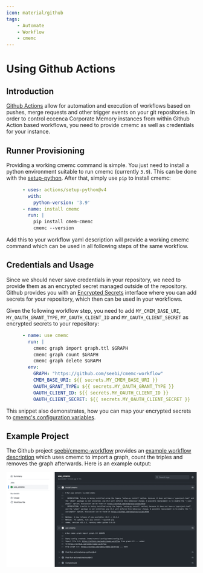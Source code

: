 ```yaml
---
icon: material/github
tags:
    - Automate
    - Workflow
    - cmemc
---
```

# Using Github Actions

## Introduction

[Github Actions](https://docs.github.com/en/actions) allow for automation and execution of workflows based on pushes, merge requests and other trigger events on your git repositories.
In order to control eccenca Corporate Memory instances from within Github Action based workflows, you need to provide cmemc as well as credentials for your instance.

## Runner Provisioning

Providing a working cmemc command is simple.
You just need to install a python environment suitable to run cmemc (currently `3.9`).
This can be done with the [setup-python](https://github.com/actions/setup-python).
After that, simply use `pip` to install cmemc:

```yaml title="partial github action yaml showing cmemc provisioning"
      - uses: actions/setup-python@v4
        with:
          python-version: '3.9'
      - name: install cmemc
        run: |
          pip install cmem-cmemc
          cmemc --version
```

Add this to your workflow yaml description will provide a working cmemc command which can be used in all following steps of the same workflow.

## Credentials and Usage

Since we should never save credentials in your repository, we need to provide them as an encrypted secret managed outside of the repository.
Github provides you with an [Encrypted Secrets](https://docs.github.com/en/actions/security-guides/encrypted-secrets) interface where you can add secrets for your repository, which then can be used in your workflows.

Given the following workflow step, you need to add `MY_CMEM_BASE_URI`, `MY_OAUTH_GRANT_TYPE`, `MY_OAUTH_CLIENT_ID` and `MY_OAUTH_CLIENT_SECRET` as encrypted secrets to your repository:

```yaml title="partial github action yaml showing credential provisioning"
      - name: use cmemc
        run: |
          cmemc graph import graph.ttl $GRAPH
          cmemc graph count $GRAPH
          cmemc graph delete $GRAPH
        env:
          GRAPH: "https://github.com/seebi/cmemc-workflow"
          CMEM_BASE_URI: ${{ secrets.MY_CMEM_BASE_URI }}
          OAUTH_GRANT_TYPE: ${{ secrets.MY_OAUTH_GRANT_TYPE }}
          OAUTH_CLIENT_ID: ${{ secrets.MY_OAUTH_CLIENT_ID }}
          OAUTH_CLIENT_SECRET: ${{ secrets.MY_OAUTH_CLIENT_SECRET }}
```

This snippet also demonstrates, how you can map your encrypted secrets to [cmemc's configuration variables](../cmemc-command-line-interface/configuration/file-based-configuration).

## Example Project

The Github project [seebi/cmemc-workflow](https://github.com/seebi/cmemc-workflow) provides an [example workflow description](https://github.com/seebi/cmemc-workflow/blob/main/.github/workflows/cmemc.yml) which uses cmemc to import a graph, count the triples and removes the graph afterwards.
Here is an example output:

![Example workflow output](example-workflow-output.png "Example workflow output")

